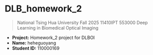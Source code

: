 # DLB_homework_2

>National Tsing Hua University
>Fall 2025 11410IPT 553000
>Deep Learning in Biomedical Optical Imaging

- **Project:** Homework_2 project for DLBOI
- **Name:** heheguoyang
- **Student ID:** 110000169
